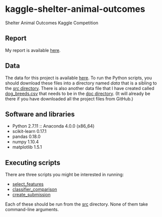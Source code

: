 # kaggle-shelter-animal-outcomes
Shelter Animal Outcomes Kaggle Competition

## Report
My report is available [here](https://github.com/paul-reiners/kaggle-shelter-animal-outcomes/blob/master/src/report.ipynb).

## Data
The data for this project is available [here](https://www.kaggle.com/c/shelter-animal-outcomes/data).  To run the Python scripts,
you should download these files into a directory named *data* that is a sibling to the 
[*src* directory](https://github.com/paul-reiners/kaggle-shelter-animal-outcomes/tree/master/src).  There
is also another data file that I have created called 
[dog_breeds.csv](https://github.com/paul-reiners/kaggle-shelter-animal-outcomes/blob/master/doc/dog_breeds.csv)
 that needs to be in the [doc directory](https://github.com/paul-reiners/kaggle-shelter-animal-outcomes/tree/master/doc).
 (It will already be there if you have downloaded all the project files from GitHub.)

 ## Software and libraries
 
 * Python 2.7.11 :: Anaconda 4.0.0 (x86_64)
 * scikit-learn 0.17.1 
 * pandas 0.18.0
 * numpy 1.10.4
 * matplotlib 1.5.1
 
 ## Executing scripts
 There are three scripts you might be interested in running:
 * [select_features](./src/scripts/select_features.py)
 * [classifier_comparison](./src/scripts/classifier_comparison.py)
 * [create_submission](./src/scripts/create_submission.py)
 
 Each of these should be run from the [src](./src) directory.  None of them take command-line arguments.
